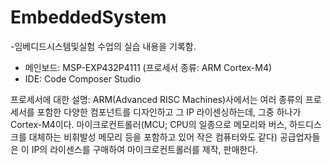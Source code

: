 # EmbeddedSystem   

-임베디드시스템및실험 수업의 실습 내용을 기록함.   

+ 메인보드: MSP-EXP432P4111 (프로세서 종류: ARM Cortex-M4)
+ IDE: Code Composer Studio   


프로세서에 대한 설명: ARM(Advanced RISC Machines)사에서는 여러 종류의 프로세서를 포함한 다양한 컴포넌트를 디자인하고 그 IP 라이센싱하는데, 그중 하나가 Cortex-M4이다. 마이크로컨트롤러(MCU; CPU의 일종으로 메모리와 버스, 하드디스크를 대체하는 비휘발성 메모리 등을 포함하고 있어 작은 컴퓨터와도 같다) 공급업자들은 이 IP의 라이센스를 구매하여 마이크로컨트롤러를 제작, 판매한다.
